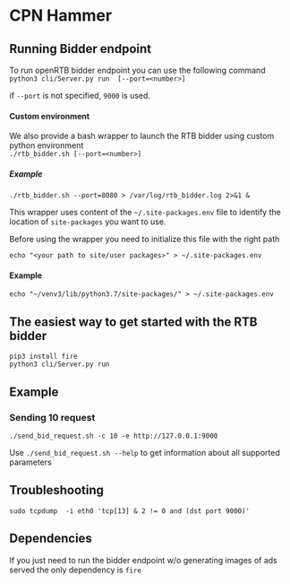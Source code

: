 # CPN Hammer

## Running Bidder endpoint

To run openRTB bidder endpoint you can use the following command <br>
`python3 cli/Server.py run  [--port=<number>]`

if `--port` is not specified, `9000` is used.

#### Custom environment
We also provide a bash wrapper to launch the RTB bidder using custom python environment 
<br>
`./rtb_bidder.sh [--port=<number>]`
##### Example
`./rtb_bidder.sh --port=8080 > /var/log/rtb_bidder.log 2>&1 &`

This wrapper uses content of the `~/.site-packages.env` file to identify the location of `site-packages` you want to use.

Before using the wrapper you need to initialize this file with the right path <br>

`echo "<your path to site/user packages>" > ~/.site-packages.env`

#### Example
`echo "~/venv3/lib/python3.7/site-packages/" > ~/.site-packages.env`

## The easiest way to get started with the RTB bidder
```shell script
pip3 install fire
python3 cli/Server.py run
```

## Example
### Sending 10 request 
```shell script
./send_bid_request.sh -c 10 -e http://127.0.0.1:9000
```
Use `./send_bid_request.sh --help` to get information about all supported parameters

## Troubleshooting
```shell script
sudo tcpdump  -i eth0 'tcp[13] & 2 != 0 and (dst port 9000)'
```
## Dependencies
If you just need to run the bidder endpoint w/o generating images of ads served the only dependency is `fire` <br>


